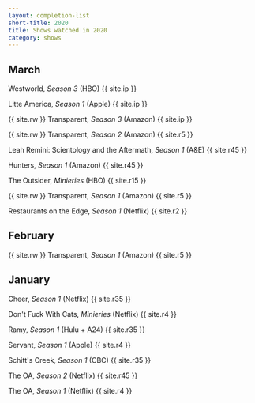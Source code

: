 ```yaml
---
layout: completion-list
short-title: 2020
title: Shows watched in 2020
category: shows
---
```

## March
Westworld, _Season 3_ (HBO) {{ site.ip }}

Litte America, _Season 1_ (Apple) {{ site.ip }}

{{ site.rw }} Transparent, _Season 3_ (Amazon) {{ site.ip }}

{{ site.rw }} Transparent, _Season 2_ (Amazon) {{ site.r5 }}

Leah Remini: Scientology and the Aftermath, _Season 1_ (A&E) {{ site.r45 }}

Hunters, _Season 1_ (Amazon) {{ site.r45 }}

The Outsider, _Minieries_ (HBO) {{ site.r15 }}

{{ site.rw }} Transparent, _Season 1_ (Amazon) {{ site.r5 }}

Restaurants on the Edge, _Season 1_ (Netflix) {{ site.r2 }}

## February
{{ site.rw }} Transparent, _Season 1_ (Amazon) {{ site.r5 }}

## January
Cheer, _Season 1_ (Netflix) {{ site.r35 }}

Don't Fuck With Cats, _Minieries_ (Netflix) {{ site.r4 }}

Ramy, _Season 1_ (Hulu + A24) {{ site.r35 }}

Servant, _Season 1_ (Apple) {{ site.r4 }}

Schitt's Creek, _Season 1_ (CBC) {{ site.r35 }}

The OA, _Season 2_ (Netflix) {{ site.r45 }}

The OA, _Season 1_ (Netflix) {{ site.r4 }}